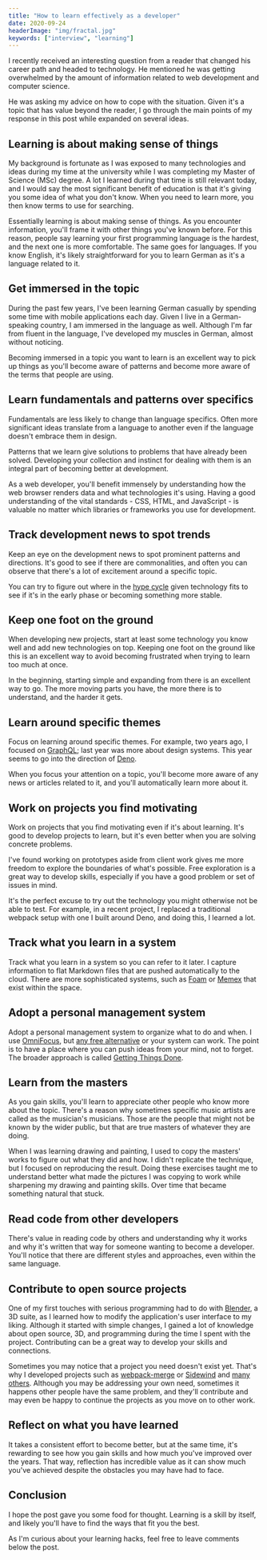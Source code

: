 ```yaml
---
title: "How to learn effectively as a developer"
date: 2020-09-24
headerImage: "img/fractal.jpg"
keywords: ["interview", "learning"]
---
```


I recently received an interesting question from a reader that changed his career path and headed to technology. He mentioned he was getting overwhelmed by the amount of information related to web development and computer science.

He was asking my advice on how to cope with the situation. Given it's a topic that has value beyond the reader, I go through the main points of my response in this post while expanded on several ideas.

## Learning is about making sense of things

My background is fortunate as I was exposed to many technologies and ideas during my time at the university while I was completing my Master of Science (MSc) degree. A lot I learned during that time is still relevant today, and I would say the most significant benefit of education is that it's giving you some idea of what you don't know. When you need to learn more, you then know terms to use for searching.

Essentially learning is about making sense of things. As you encounter information, you'll frame it with other things you've known before. For this reason, people say learning your first programming language is the hardest, and the next one is more comfortable. The same goes for languages. If you know English, it's likely straightforward for you to learn German as it's a language related to it.

## Get immersed in the topic

During the past few years, I've been learning German casually by spending some time with mobile applications each day. Given I live in a German-speaking country, I am immersed in the language as well. Although I'm far from fluent in the language, I've developed my muscles in German, almost without noticing.

Becoming immersed in a topic you want to learn is an excellent way to pick up things as you'll become aware of patterns and become more aware of the terms that people are using.

## Learn fundamentals and patterns over specifics

Fundamentals are less likely to change than language specifics. Often more significant ideas translate from a language to another even if the language doesn't embrace them in design.

Patterns that we learn give solutions to problems that have already been solved. Developing your collection and instinct for dealing with them is an integral part of becoming better at development.

As a web developer, you'll benefit immensely by understanding how the web browser renders data and what technologies it's using. Having a good understanding of the vital standards - CSS, HTML, and JavaScript - is valuable no matter which libraries or frameworks you use for development.

## Track development news to spot trends

Keep an eye on the development news to spot prominent patterns and directions. It's good to see if there are commonalities, and often you can observe that there's a lot of excitement around a specific topic.

You can try to figure out where in the [hype cycle](https://en.wikipedia.org/wiki/Hype_cycle) given technology fits to see if it's in the early phase or becoming something more stable.

## Keep one foot on the ground

When developing new projects, start at least some technology you know well and add new technologies on top. Keeping one foot on the ground like this is an excellent way to avoid becoming frustrated when trying to learn too much at once.

In the beginning, starting simple and expanding from there is an excellent way to go. The more moving parts you have, the more there is to understand, and the harder it gets.

## Learn around specific themes

Focus on learning around specific themes. For example, two years ago, I focused on [GraphQL](https://graphql.org/); last year was more about design systems. This year seems to go into the direction of [Deno](https://deno.land/).

When you focus your attention on a topic, you'll become more aware of any news or articles related to it, and you'll automatically learn more about it.

## Work on projects you find motivating

Work on projects that you find motivating even if it's about learning. It's good to develop projects to learn, but it's even better when you are solving concrete problems.

I've found working on prototypes aside from client work gives me more freedom to explore the boundaries of what's possible. Free exploration is a great way to develop skills, especially if you have a good problem or set of issues in mind.

It's the perfect excuse to try out the technology you might otherwise not be able to test. For example, in a recent project, I replaced a traditional webpack setup with one I built around Deno, and doing this, I learned a lot.

## Track what you learn in a system

Track what you learn in a system so you can refer to it later. I capture information to flat Markdown files that are pushed automatically to the cloud. There are more sophisticated systems, such as [Foam](https://foambubble.github.io/foam/) or [Memex](https://getmemex.com/) that exist within the space.

## Adopt a personal management system

Adopt a personal management system to organize what to do and when. I use [OmniFocus](https://www.omnigroup.com/omnifocus/), but [any free alternative](https://www.slant.co/options/4436/alternatives/~omnifocus-alternatives) or your system can work. The point is to have a place where you can push ideas from your mind, not to forget. The broader approach is called [Getting Things Done](https://en.wikipedia.org/wiki/Getting_Things_Done).

## Learn from the masters

As you gain skills, you'll learn to appreciate other people who know more about the topic. There's a reason why sometimes specific music artists are called as the musician's musicians. Those are the people that might not be known by the wider public, but that are true masters of whatever they are doing.

When I was learning drawing and painting, I used to copy the masters' works to figure out what they did and how. I didn't replicate the technique, but I focused on reproducing the result. Doing these exercises taught me to understand better what made the pictures I was copying to work while sharpening my drawing and painting skills. Over time that became something natural that stuck.

## Read code from other developers

There's value in reading code by others and understanding why it works and why it's written that way for someone wanting to become a developer. You'll notice that there are different styles and approaches, even within the same language.

## Contribute to open source projects

One of my first touches with serious programming had to do with [Blender](https://www.blender.org/), a 3D suite, as I learned how to modify the application's user interface to my liking. Although it started with simple changes, I gained a lot of knowledge about open source, 3D, and programming during the time I spent with the project. Contributing can be a great way to develop your skills and connections.

Sometimes you may notice that a project you need doesn't exist yet. That's why I developed projects such as [webpack-merge](https://www.npmjs.com/package/webpack-merge) or [Sidewind](https://sidewindjs.com/) and [many others](https://github.com/bebraw). Although you may be addressing your own need, sometimes it happens other people have the same problem, and they'll contribute and may even be happy to continue the projects as you move on to other work.

## Reflect on what you have learned

It takes a consistent effort to become better, but at the same time, it's rewarding to see how you gain skills and how much you've improved over the years. That way, reflection has incredible value as it can show much you've achieved despite the obstacles you may have had to face.

## Conclusion

I hope the post gave you some food for thought. Learning is a skill by itself, and likely you'll have to find the ways that fit you the best.

As I'm curious about your learning hacks, feel free to leave comments below the post.

